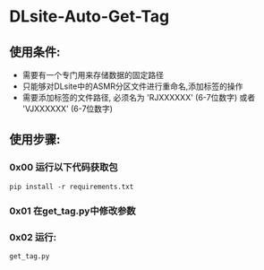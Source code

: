 # DLsite-Auto-Get-Tag

## 使用条件:
* 需要有一个专门用来存储数据的固定路径
* 只能够对DLsite中的ASMR分区文件进行重命名,添加标签的操作
* 需要添加标签的文件路径, 必须名为 'RJXXXXXX' (6-7位数字) 或者 'VJXXXXXX' (6-7位数字)

## 使用步骤:
### 0x00 运行以下代码获取包
`pip install -r requirements.txt`

### 0x01 在get_tag.py中修改参数
### 0x02 运行:
`get_tag.py`
